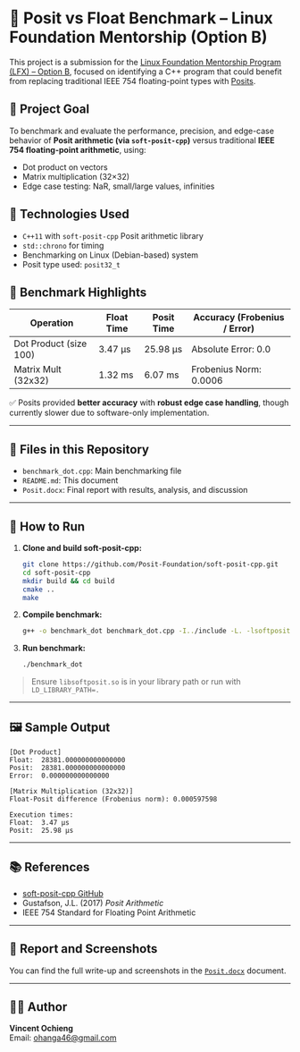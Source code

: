 # 🧮 Posit vs Float Benchmark – Linux Foundation Mentorship (Option B)

This project is a submission for the [Linux Foundation Mentorship Program (LFX) – Option B](https://lfx.linuxfoundation.org/tools/mentorship/), focused on identifying a C++ program that could benefit from replacing traditional IEEE 754 floating-point types with [Posits](https://posithub.org).

## 📌 Project Goal

To benchmark and evaluate the performance, precision, and edge-case behavior of **Posit arithmetic (via `soft-posit-cpp`)** versus traditional **IEEE 754 floating-point arithmetic**, using:
- Dot product on vectors
- Matrix multiplication (32×32)
- Edge case testing: NaR, small/large values, infinities

## 🔧 Technologies Used
- `C++11` with `soft-posit-cpp` Posit arithmetic library
- `std::chrono` for timing
- Benchmarking on Linux (Debian-based) system
- Posit type used: `posit32_t`

## 🧪 Benchmark Highlights

| Operation               | Float Time | Posit Time | Accuracy (Frobenius / Error) |
|------------------------|------------|------------|-------------------------------|
| Dot Product (size 100) | 3.47 µs    | 25.98 µs   | Absolute Error: 0.0           |
| Matrix Mult (32x32)    | 1.32 ms    | 6.07 ms    | Frobenius Norm: 0.0006        |

✅ Posits provided **better accuracy** with **robust edge case handling**, though currently slower due to software-only implementation.

---

## 🧾 Files in this Repository

- `benchmark_dot.cpp`: Main benchmarking file
- `README.md`: This document
- `Posit.docx`: Final report with results, analysis, and discussion

---

## 🚀 How to Run

1. **Clone and build soft-posit-cpp:**
   ```bash
   git clone https://github.com/Posit-Foundation/soft-posit-cpp.git
   cd soft-posit-cpp
   mkdir build && cd build
   cmake ..
   make
   ```

2. **Compile benchmark:**
   ```bash
   g++ -o benchmark_dot benchmark_dot.cpp -I../include -L. -lsoftposit -std=c++11
   ```

3. **Run benchmark:**
   ```bash
   ./benchmark_dot
   ```

> Ensure `libsoftposit.so` is in your library path or run with `LD_LIBRARY_PATH=.`

---

## 🖼️ Sample Output

```
[Dot Product]
Float:  28381.000000000000000
Posit:  28381.000000000000000
Error:  0.000000000000000

[Matrix Multiplication (32x32)]
Float-Posit difference (Frobenius norm): 0.000597598

Execution times:
Float:  3.47 µs
Posit:  25.98 µs
```

---

## 📚 References

- [soft-posit-cpp GitHub](https://github.com/Posit-Foundation/soft-posit-cpp)
- Gustafson, J.L. (2017) *Posit Arithmetic*
- IEEE 754 Standard for Floating Point Arithmetic

---

## 📎 Report and Screenshots

You can find the full write-up and screenshots in the [`Posit.docx`](./Posit.docx) document.

---

## 🙋‍♂️ Author

**Vincent Ochieng**  
Email: ohanga46@gmail.com  
